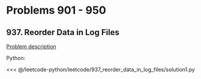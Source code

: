 # Problems 901 - 950

## 937. Reorder Data in Log Files

[Problem description](https://leetcode.com/problems/reorder-data-in-log-files/)

Python:

<<< @/leetcode-python/leetcode/937_reorder_data_in_log_files/solution1.py
